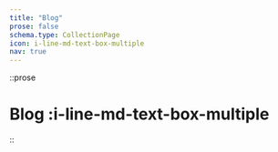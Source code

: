 ```yaml
---
title: "Blog"
prose: false
schema.type: CollectionPage
icon: i-line-md-text-box-multiple
nav: true
---
```


::prose
# Blog :i-line-md-text-box-multiple
::

<PostList />
